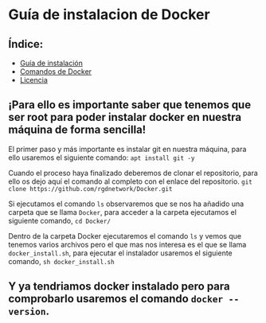 # Guía de instalacion de Docker

## Índice: 
- [Guía de instalación](https://github.com/rgdnetwork/Docker#para-ello-es-importante-saber-que-tenemos-que-ser-root-para-poder-instalar-docker-en-nuestra-m%C3%A1quina-de-forma-sencilla)
- [Comandos de Docker](https://github.com/rgdnetwork/Docker/blob/Docker/Comandos.md)
- [Licencia](https://github.com/rgdnetwork/Docker/blob/Docker/LICENSE)

## ¡Para ello es importante saber que tenemos que ser root para poder instalar docker en nuestra máquina de forma sencilla!

El primer paso y más importante es instalar git en nuestra máquina, para ello usaremos el siguiente comando: ```apt install git -y```

Cuando el proceso haya finalizado deberemos de clonar el repositorio, para ello os dejo aquí el comando al completo con el enlace del repositorio. ```git clone https://github.com/rgdnetwork/Docker.git```

Si ejecutamos el comando ```ls``` observaremos que se nos ha añadido una carpeta que se llama ```Docker```, para acceder a la carpeta ejecutamos el siguiente comando, ```cd Docker/```

Dentro de la carpeta Docker ejecutaremos el comando ```ls``` y vemos que tenemos varios archivos pero el que mas nos interesa es el que se llama ```docker_install.sh```, para ejecutar el instalador usaremos el siguiente comando, ```sh docker_install.sh```

## Y ya tendriamos docker instalado pero para comprobarlo usaremos el comando ```docker --version```.

